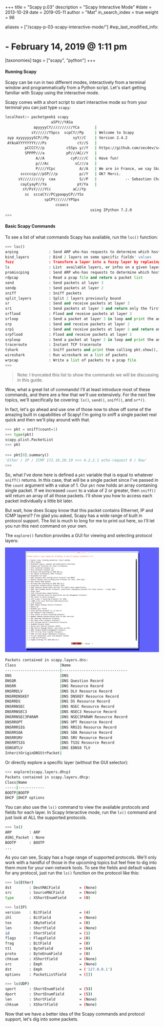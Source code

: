 +++
title = "Scapy p.03"
description = "Scapy Interactive Mode"
#date = 2013-10-29
date = 2019-05-11
author = "Mat"
in_search_index = true
weight = 98

aliases = ["/scapy-p-03-scapy-interactive-mode/"]
#wp_last_modified_info:
#  - February 14, 2019 @ 1:11 pm
[taxonomies]
tags = ["scapy", "python"]
+++

#### Running Scapy

Scapy can be run in two different modes, interactively from a terminal window and programmatically from a Python script. Let's start getting familiar with Scapy using the interactive mode.

<!-- more -->
Scapy comes with a short script to start interactive mode so from your terminal you can just type `scapy`:

```sh
localhost:~ packetgeek$ scapy
                     aSPY//YASa
             apyyyyCY//////////YCa       |
            sY//////YSpcs  scpCY//Pp     | Welcome to Scapy
 ayp ayyyyyyySCP//Pp           syY//C    | Version 2.4.2
 AYAsAYYYYYYYY///Ps              cY//S   |
         pCCCCY//p          cSSps y//Y   | https://github.com/secdev/scapy
         SPPPP///a          pP///AC//Y   |
              A//A            cyP////C   | Have fun!
              p///Ac            sC///a   |
              P////YCpc           A//A   | We are in France, we say Skappee.
       scccccp///pSP///p          p//Y   | OK? Merci.
      sY/////////y  caa           S//P   |             -- Sebastien Chabal
       cayCyayP//Ya              pY/Ya   |
        sY/PsY////YCc          aC//Yp
         sc  sccaCY//PCypaapyCP//YSs
                  spCPY//////YPSps
                       ccaacs
                                       using IPython 7.2.0
>>>
```

#### Basic Scapy Commands

To see a list of what commands Scapy has available, run the `lsc()` function:

```python
>>> lsc()
arping              : Send ARP who-has requests to determine which hosts are up
bind_layers         : Bind 2 layers on some specific fields' values
fuzz                : Transform a layer into a fuzzy layer by replacing some default values by random objects
ls                  : List  available layers, or infos on a given layer
promiscping         : Send ARP who-has requests to determine which hosts are in promiscuous mode
rdpcap              : Read a pcap file and return a packet list
send                : Send packets at layer 3
sendp               : Send packets at layer 2
sniff               : Sniff packets
split_layers        : Split 2 layers previously bound
sr                  : Send and receive packets at layer 3
sr1                 : Send packets at layer 3 and return only the first answer
srflood             : Flood and receive packets at layer 3
srloop              : Send a packet at layer 3 in loop and print the answer each time
srp                 : Send and receive packets at layer 2
srp1                : Send and receive packets at layer 2 and return only the first answer
srpflood            : Flood and receive packets at layer 2
srploop             : Send a packet at layer 2 in loop and print the answer each time
traceroute          : Instant TCP traceroute
tshark              : Sniff packets and print them calling pkt.show(), a bit like text wireshark
wireshark           : Run wireshark on a list of packets
wrpcap              : Write a list of packets to a pcap file
>>>
```

>  Note: I truncated this list to show the commands we will be discussing in this guide.

Wow, what a great list of commands! I'll at least introduce most of these commands, and there are a few that we'll use extensively. For the next few topics, we'll specifically be covering: `ls()`, `send()`, `sniff()`, and `sr*()`.

In fact, let's go ahead and use one of those now to show off some of the amazing built in capabilities of Scapy! I'm going to sniff a single packet real quick and then we'll play around with that.

```python
>>> pkt = sniff(count=1)
>>> type(pkt)
scapy.plist.PacketList
>>> pkt

>>> pkt[0].summary()
'Ether / IP / ICMP 172.16.20.10 >>> 4.2.2.1 echo-request 0 / Raw'
>>>
```

So, what I've done here is defined a `pkt` variable that is equal to whatever `sniff()` returns. In this case, that will be a single packet since I've passed in the `count` argument with a value of 1. Our `pkt` now holds an array containing single packet. If we increased `count` to a value of 2 or greater, then `sniff()` will return an array of all those packets. I'll show you how to access each packet individually a little bit later.

But wait, how does Scapy know that this packet contains Ethernet, IP and ICMP layers!? I'm glad you asked, Scapy has a wide range of built in protocol support. The list is much to long for me to print out here, so I'll let you run this next command on your own.

The `explore()` function provides a GUI for viewing and selecting protocol layers:

![](scapy-explore.png)

```sh
Packets contained in scapy.layers.dns:
Class                    |Name
-------------------------|------------------------------
DNS                      |DNS
DNSQR                    |DNS Question Record
DNSRR                    |DNS Resource Record
DNSRRDLV                 |DNS DLV Resource Record
DNSRRDNSKEY              |DNS DNSKEY Resource Record
DNSRRDS                  |DNS DS Resource Record
DNSRRNSEC                |DNS NSEC Resource Record
DNSRRNSEC3               |DNS NSEC3 Resource Record
DNSRRNSEC3PARAM          |DNS NSEC3PARAM Resource Record
DNSRROPT                 |DNS OPT Resource Record
DNSRRRSIG                |DNS RRSIG Resource Record
DNSRRSOA                 |DNS SOA Resource Record
DNSRRSRV                 |DNS SRV Resource Record
DNSRRTSIG                |DNS TSIG Resource Record
EDNS0TLV                 |DNS EDNS0 TLV
InheritOriginDNSStrPacket|
```

Or directly explore a specific layer (without the GUI selector):

```sh
>>> explore(scapy.layers.dhcp)
Packets contained in scapy.layers.dhcp:
Class|Name
-----|------------
BOOTP|BOOTP
DHCP |DHCP options
```

You can also use the `ls()`&nbsp;command to view the available protocols and fields for each layer. In Scapy Interactive mode, run the `ls()` command and just look at ALL the supported protocols.

```sh
>>> ls()
ARP        : ARP
ASN1_Packet : None
BOOTP      : BOOTP
...
```

As you can see, Scapy has a huge range of supported protocols. We'll only work with a handful of those in the upcoming topics but feel free to dig into them more for your own network tools. To see the fields and default values for any protocol, just run the `ls()` function on the protocol like this:

```sh
>>> ls(Ether)
dst        : DestMACField         = (None)
src        : SourceMACField       = (None)
type       : XShortEnumField      = (0)
```

```sh
>>> ls(IP)
version    : BitField             = (4)
ihl        : BitField             = (None)
tos        : XByteField           = (0)
len        : ShortField           = (None)
id         : ShortField           = (1)
flags      : FlagsField           = (0)
frag       : BitField             = (0)
ttl        : ByteField            = (64)
proto      : ByteEnumField        = (0)
chksum     : XShortField          = (None)
src        : Emph                 = (None)
dst        : Emph                 = ('127.0.0.1')
options    : PacketListField      = ([])
```

```sh
>>> ls(UDP)
sport      : ShortEnumField       = (53)
dport      : ShortEnumField       = (53)
len        : ShortField           = (None)
chksum     : XShortField          = (None)
```

Now that we have a better idea of the Scapy commands and protocol support, let's dig into some packets.